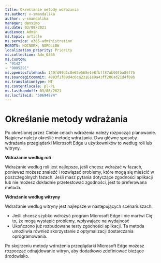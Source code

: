 ```yaml
---
title: Określanie metody wdrażania
ms.author: v-smandalika
author: v-smandalika
manager: dansimp
ms.date: 03/08/2021
audience: Admin
ms.topic: article
ms.service: o365-administration
ROBOTS: NOINDEX, NOFOLLOW
localization_priority: Priority
ms.collection: Adm_O365
ms.custom:
- "9142"
- "9005291"
ms.openlocfilehash: 149fd99d1c8e62e568e1e8fbff87ab00fba86f76
ms.sourcegitcommit: 4883f1f89d4c6ca23161e9a43ff206ad21d4f09b
ms.translationtype: MT
ms.contentlocale: pl-PL
ms.lasthandoff: 03/08/2021
ms.locfileid: "50694874"
---
```

# <a name="determine-your-deployment-method"></a>Określanie metody wdrażania

Po określonej przez Ciebie celach wdrożenia należy rozpocząć planowanie. Najpierw należy określić metodę wdrażania. Dwa główne sposoby wdrażania przeglądarki Microsoft Edge u użytkowników to według roli lub witryny.

**Wdrażanie według roli**

Wdrażanie według roli jest najlepsze, jeśli chcesz wdrażać w fazach, ponieważ możesz znaleźć i rozwiązać problemy, które mogą się mieścić w poszczególnych fazach. Jeśli masz pytania dotyczące zgodności aplikacji lub nie możesz dokładnie przetestować zgodności, jest to preferowana metoda.

**Wdrażanie według witryny**

Wdrażanie według witryny jest najlepsze w następujących scenariuszach:
- Jeśli chcesz szybko wdrożyć program Microsoft Edge i nie martwi Cię to, że mogą wystąpić problemy, wpływające na wydajność
- Ukończono już rozbudowane testy zgodności aplikacji. Ta metoda umożliwia również skorzystanie z optymalizacji dostarczania oprogramowania.

Po skojrzeniu metody wdrożenia przeglądarki Microsoft Edge możesz rozpocząć odnajdowanie witryn, aby dodatkowo zdefiniować bieżące środowisko.
